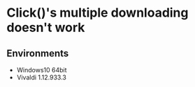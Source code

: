# Click()'s multiple downloading doesn't work

## Environments
* Windows10 64bit
* Vivaldi 1.12.933.3

